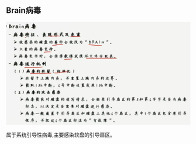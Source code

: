 ## Brain病毒

![image-20231121201218730](./assets/image-20231121201218730.png)

属于系统引导性病毒,主要感染软盘的引导扇区。




